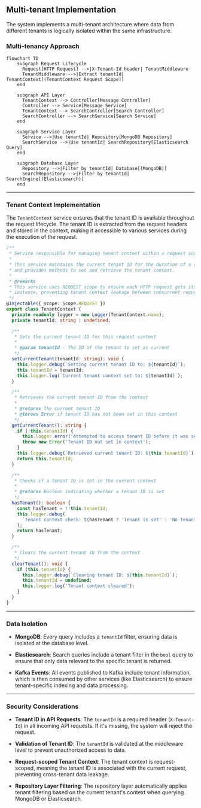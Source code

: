 ## Multi-tenant Implementation

The system implements a multi-tenant architecture where data from different tenants is logically isolated within the same infrastructure.

### Multi-tenancy Approach

```mermaid
flowchart TD
    subgraph Request Lifecycle
      Request[HTTP Request] -->|X-Tenant-Id header| TenantMiddleware
      TenantMiddleware -->|Extract tenantId| TenantContext[(TenantContext Request Scope)]
    end

    subgraph API Layer
      TenantContext --> Controller[Message Controller]
      Controller --> Service[Message Service]
      TenantContext --> SearchController[Search Controller]
      SearchController --> SearchService[Search Service]
    end

    subgraph Service Layer
      Service -->|Use tenantId| Repository[MongoDB Repository]
      SearchService -->|Use tenantId| SearchRepository[Elasticsearch Query]
    end

    subgraph Database Layer
      Repository -->|Filter by tenantId| Database[(MongoDB)]
      SearchRepository -->|Filter by tenantId| SearchEngine[(Elasticsearch)]
    end

```

---

### Tenant Context Implementation

The `TenantContext` service ensures that the tenant ID is available throughout the request lifecycle. The tenant ID is extracted from the request headers and stored in the context, making it accessible to various services during the execution of the request.

```typescript
/**
 * Service responsible for managing tenant context within a request scope
 *
 * This service maintains the current tenant ID for the duration of a request
 * and provides methods to set and retrieve the tenant context.
 *
 * @remarks
 * This service uses REQUEST scope to ensure each HTTP request gets its own
 * instance, preventing tenant context leakage between concurrent requests
 */
@Injectable({ scope: Scope.REQUEST })
export class TenantContext {
  private readonly logger = new Logger(TenantContext.name);
  private tenantId: string | undefined;

  /**
   * Sets the current tenant ID for this request context
   *
   * @param tenantId - The ID of the tenant to set as current
   */
  setCurrentTenant(tenantId: string): void {
    this.logger.debug(`Setting current tenant ID to: ${tenantId}`);
    this.tenantId = tenantId;
    this.logger.log(`Current tenant context set to: ${tenantId}`);
  }

  /**
   * Retrieves the current tenant ID from the context
   *
   * @returns The current tenant ID
   * @throws Error if tenant ID has not been set in this context
   */
  getCurrentTenant(): string {
    if (!this.tenantId) {
      this.logger.error('Attempted to access tenant ID before it was set');
      throw new Error('Tenant ID not set in context');
    }
    this.logger.debug(`Retrieved current tenant ID: ${this.tenantId}`);
    return this.tenantId;
  }

  /**
   * Checks if a tenant ID is set in the current context
   *
   * @returns Boolean indicating whether a tenant ID is set
   */
  hasTenant(): boolean {
    const hasTenant = !!this.tenantId;
    this.logger.debug(
      `Tenant context check: ${hasTenant ? 'Tenant is set' : 'No tenant set'}`,
    );
    return hasTenant;
  }

  /**
   * Clears the current tenant ID from the context
   */
  clearTenant(): void {
    if (this.tenantId) {
      this.logger.debug(`Clearing tenant ID: ${this.tenantId}`);
      this.tenantId = undefined;
      this.logger.log('Tenant context cleared');
    }
  }
}
```

---

### Data Isolation

- **MongoDB**: Every query includes a `tenantId` filter, ensuring data is isolated at the database level.
- **Elasticsearch**: Search queries include a tenant filter in the `bool` query to ensure that only data relevant to the specific tenant is returned.

- **Kafka Events**: All events published to Kafka include tenant information, which is then consumed by other services (like Elasticsearch) to ensure tenant-specific indexing and data processing.

---

### Security Considerations

- **Tenant ID in API Requests**: The `tenantId` is a required header (`X-Tenant-Id`) in all incoming API requests. If it's missing, the system will reject the request.

- **Validation of Tenant ID**: The `tenantId` is validated at the middleware level to prevent unauthorized access to data.

- **Request-scoped Tenant Context**: The tenant context is request-scoped, meaning the tenant ID is associated with the current request, preventing cross-tenant data leakage.

- **Repository Layer Filtering**: The repository layer automatically applies tenant filtering based on the current tenant's context when querying MongoDB or Elasticsearch.
